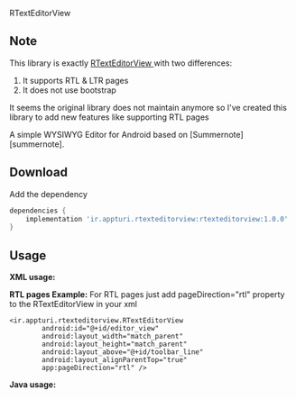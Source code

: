 RTextEditorView

Note
------
This library is exactly <a href="https://github.com/jkennethcarino/rtexteditorview"> RTextEditorView </a> with two differences:
1. It supports RTL & LTR pages
2. It does not use bootstrap

It seems the original library does not maintain anymore so I've created this library to add new features like supporting RTL pages

A simple WYSIWYG Editor for Android based on [Summernote][summernote].

Download
------
Add the dependency

```groovy
dependencies {
    implementation 'ir.appturi.rtexteditorview:rtexteditorview:1.0.0'
}
```

Usage
------

**XML usage:**

**RTL pages Example:**
For RTL pages just add pageDirection="rtl" property to the RTextEditorView in your xml
```
<ir.appturi.rtexteditorview.RTextEditorView
        android:id="@+id/editor_view"
        android:layout_width="match_parent"
        android:layout_height="match_parent"
        android:layout_above="@+id/toolbar_line"
        android:layout_alignParentTop="true"
        app:pageDirection="rtl" />
```

**Java usage:**